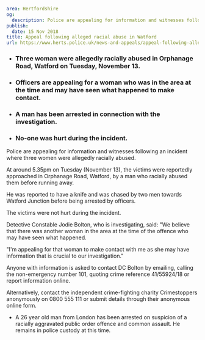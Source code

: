 ```yaml
area: Hertfordshire
og:
  description: Police are appealing for information and witnesses following an incident where three women were allegedly racially abused.
publish:
  date: 15 Nov 2018
title: Appeal following alleged racial abuse in Watford
url: https://www.herts.police.uk/news-and-appeals/appeal-following-alleged-racial-abuse-in-watford-2095c
```

* ### Three woman were allegedly racially abused in Orphanage Road, Watford on Tuesday, November 13.

 * ### Officers are appealing for a woman who was in the area at the time and may have seen what happened to make contact.

 * ### A man has been arrested in connection with the investigation.

 * ### No-one was hurt during the incident.

Police are appealing for information and witnesses following an incident where three women were allegedly racially abused.

At around 5.35pm on Tuesday (November 13), the victims were reportedly approached in Orphanage Road, Watford, by a man who racially abused them before running away.

He was reported to have a knife and was chased by two men towards Watford Junction before being arrested by officers.

The victims were not hurt during the incident.

Detective Constable Jodie Bolton, who is investigating, said: "We believe that there was another woman in the area at the time of the offence who may have seen what happened.

"I'm appealing for that woman to make contact with me as she may have information that is crucial to our investigation."

Anyone with information is asked to contact DC Bolton by emailing, calling the non-emergency number 101, quoting crime reference 41/55924/18 or report information online.

Alternatively, contact the independent crime-fighting charity Crimestoppers anonymously on 0800 555 111 or submit details through their anonymous online form.

 * A 26 year old man from London has been arrested on suspicion of a racially aggravated public order offence and common assault. He remains in police custody at this time.
